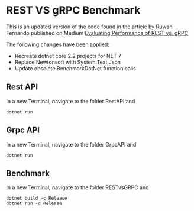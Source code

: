 # REST VS gRPC Benchmark
This is an updated version of the code found in the article by Ruwan Fernando published on Medium [Evaluating Performance of REST vs. gRPC](https://medium.com/@EmperorRXF/evaluating-performance-of-rest-vs-grpc-1b8bdf0b22da)

The following changes have been applied:
- Recreate dotnet core 2.2 projects for NET 7
- Replace Newtonsoft with System.Text.Json
- Update obsolete BenchmarkDotNet function calls

## Rest API
In a new Terminal, navigate to the folder RestAPI and
```
dotnet run
```

## Grpc API
In a new Terminal, navigate to the folder GrpcAPI and
```
dotnet run
```

## Benchmark
In a new Terminal, navigate to the folder RESTvsGRPC and
```
dotnet build -c Release
dotnet run -c Release
```
